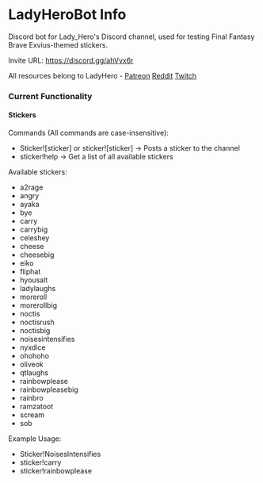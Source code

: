 # LadyHeroBot Info

Discord bot for Lady_Hero's Discord channel, used for testing Final Fantasy Brave Exvius-themed stickers.

Invite URL: https://discord.gg/ahVvx6r

All resources belong to LadyHero - [Patreon](https://www.patreon.com/ladyhero) [Reddit](https://www.reddit.com/user/lady_hero) [Twitch](https://www.twitch.tv/ladyxhero)

### Current Functionality

#### Stickers

Commands (All commands are case-insensitive):

- Sticker![sticker] or sticker![sticker] → Posts a sticker to the channel
- sticker!help → Get a list of all available stickers

Available stickers:

- a2rage
- angry
- ayaka
- bye
- carry
- carrybig
- celeshey
- cheese
- cheesebig
- eiko
- fliphat
- hyousalt
- ladylaughs
- moreroll
- morerollbig
- noctis
- noctisrush
- noctisbig
- noisesintensifies
- nyxdice
- ohohoho
- oliveok
- qtlaughs
- rainbowplease
- rainbowpleasebig
- rainbro
- ramzatoot
- scream
- sob

Example Usage:

- Sticker!NoisesIntensifies
- sticker!carry
- sticker!rainbowplease

